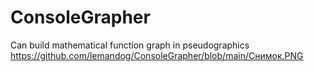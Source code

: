 # ConsoleGrapher
Can build mathematical function graph in pseudographics
https://github.com/lemandog/ConsoleGrapher/blob/main/Снимок.PNG
